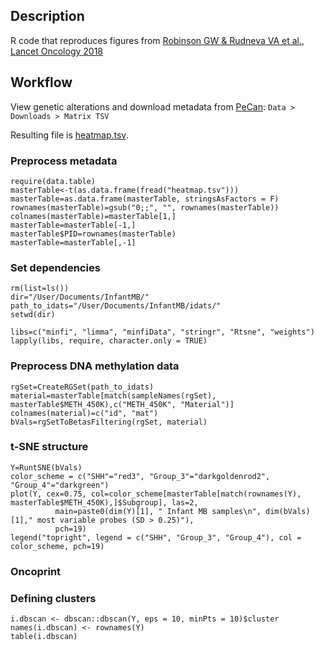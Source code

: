 ## Description
R code that reproduces figures from [Robinson GW &amp; Rudneva VA et al., Lancet Oncology 2018](https://www.thelancet.com/journals/lanonc/article/PIIS1470-2045(18)30204-3/fulltext)

## Workflow

View genetic alterations and download metadata from [PeCan](https://pecan.stjude.cloud/proteinpaint/study/MB-SJYC07):
`Data > Downloads > Matrix TSV`

Resulting file is [heatmap.tsv](https://github.com/VasilisaRudneva/InfantMB/blob/master/Data/heatmap.tsv).

### Preprocess metadata
```
require(data.table)
masterTable<-t(as.data.frame(fread("heatmap.tsv")))
masterTable=as.data.frame(masterTable, stringsAsFactors = F)
rownames(masterTable)=gsub("0;;", "", rownames(masterTable))
colnames(masterTable)=masterTable[1,]
masterTable=masterTable[-1,]
masterTable$PID=rownames(masterTable)
masterTable=masterTable[,-1]
```
### Set dependencies
```
rm(list=ls())
dir="/User/Documents/InfantMB/"
path_to_idats="/User/Documents/InfantMB/idats/"
setwd(dir)

libs=c("minfi", "limma", "minfiData", "stringr", "Rtsne", "weights")
lapply(libs, require, character.only = TRUE)
```
### Preprocess DNA methylation data
```
rgSet=CreateRGSet(path_to_idats)
material=masterTable[match(sampleNames(rgSet), masterTable$METH_450K),c("METH_450K", "Material")]
colnames(material)=c("id", "mat")
bVals=rgSetToBetasFiltering(rgSet, material)
```
### t-SNE structure
```
Y=RuntSNE(bVals)
color_scheme = c("SHH"="red3", "Group_3"="darkgoldenrod2", "Group_4"="darkgreen")
plot(Y, cex=0.75, col=color_scheme[masterTable[match(rownames(Y), masterTable$METH_450K),]$Subgroup], las=2, 
          main=paste0(dim(Y)[1], " Infant MB samples\n", dim(bVals)[1]," most variable probes (SD > 0.25)"),
          pch=19)
legend("topright", legend = c("SHH", "Group_3", "Group_4"), col = color_scheme, pch=19)
```
### Oncoprint

### Defining clusters
```
i.dbscan <- dbscan::dbscan(Y, eps = 10, minPts = 10)$cluster
names(i.dbscan) <- rownames(Y)
table(i.dbscan)
```

